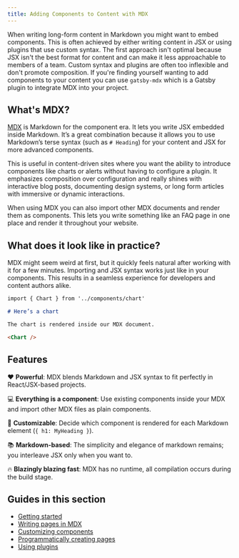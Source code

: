 ```yaml
---
title: Adding Components to Content with MDX
---
```


When writing long-form content in Markdown you might want to embed components.
This is often achieved by either writing content in JSX or using plugins that
use custom syntax. The first approach isn't optimal because JSX isn't the best
format for content and can make it less approachable to members of a team. Custom
syntax and plugins are often too inflexible and don't promote composition. If
you're finding yourself wanting to add components to your content you can use
`gatsby-mdx` which is a Gatsby plugin to integrate MDX into your project.

## What's MDX?

[MDX][mdx] is Markdown for the component era.
It lets you write JSX embedded inside Markdown.
It’s a great combination because it allows you to use Markdown’s terse
syntax (such as `# Heading`) for your content and JSX for more advanced
components.

This is useful in content-driven sites where you want the ability
to introduce components like charts or alerts without having to
configure a plugin. It emphasizes composition over configuration
and really shines with interactive blog posts, documenting design
systems, or long form articles with immersive or dynamic
interactions.

When using MDX you can also import other MDX documents and render
them as components. This lets you write something like an FAQ
page in one place and render it throughout your website.

## What does it look like in practice?

MDX might seem weird at first, but it quickly feels natural
after working with it for a few minutes. Importing and JSX
syntax works just like in your components. This results in a
seamless experience for developers and content authors alike.

```md
import { Chart } from '../components/chart'

# Here’s a chart

The chart is rendered inside our MDX document.

<Chart />
```

## Features

❤️ **Powerful**: MDX blends Markdown and JSX syntax to fit perfectly in
React/JSX-based projects.

💻 **Everything is a component**: Use existing components inside your
MDX and import other MDX files as plain components.

🔧 **Customizable**: Decide which component is rendered for each Markdown
element (`{ h1: MyHeading }`).

📚 **Markdown-based**: The simplicity and elegance of markdown remains;
you interleave JSX only when you want to.

🔥 **Blazingly blazing fast**: MDX has no runtime, all compilation occurs
during the build stage.

## Guides in this section

- [Getting started](/docs/mdx/getting-started)
- [Writing pages in MDX](/docs/mdx/writing-pages)
- [Customizing components](/docs/mdx/customizing-components)
- [Programmatically creating pages](/docs/mdx/programmatically-creating-pages)
- [Using plugins](/docs/mdx/plugins)

[mdx]: https://mdxjs.com
